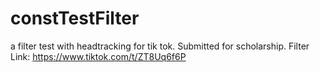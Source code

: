 # constTestFilter
a filter test with headtracking for tik tok. Submitted for scholarship. 
Filter Link: https://www.tiktok.com/t/ZT8Uq6f6P 

